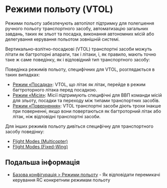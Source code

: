 # Режими польоту (VTOL)

Режими польоту забезпечують автопілот підтримку для полегшення ручного польоту транспортного засобу, автоматизацію загальних завдань, таких як зльот та посадка, виконання автономних місій або делегування керування польотом зовнішній системі.

Вертикально-взлітно-посадкові (VTOL) транспортні засоби можуть літати як багтроторні апарати, так і літаки, і, як правило, мають точно таке ж саме поведінку, як і відповідний тип транспортного засобу:

Поведінка режимів польоту, специфічних для VTOL, розглядається в таких випадках:

- [Режим «Посадка»](../flight_modes_vtol/land.md): VTOL, що літає як літак, перейде в режим багтроторного літака перед посадкою.
- [Режим «Місія»](../flight_modes_vtol/mission.md): Місії підтримують специфічні для ВВП команди місій для зльоту, посадки та переходу між типами транспортних засобів.
- [Режим «Повернення»](../flight_modes_vtol/return.md): VTOL транспортні засоби діють трохи інакше при поверненні, якщо вони повертаються як багтроторний літак або літак, ніж відповідні транспортні засоби.

Для інших режимів польоту дивіться специфічну для транспортного засобу поведінку:

- [Flight Modes (Multicopter)](../flight_modes_mc/index.md)
- [Flight Modes (Fixed-Wing)](../flight_modes_fw/index.md)

## Подальша інформація

- [Базова конфігурація > Режими польоту](../config/flight_mode.md) - Як відповідати перемикачі керування RC конкретним режимам польоту
